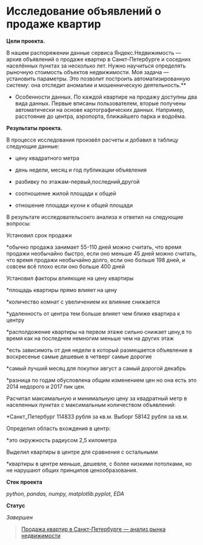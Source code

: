 # Исследование объявлений о продаже квартир

**Цели проекта.**

В нашем распоряжении данные сервиса Яндекс.Недвижимость — архив объявлений о продаже квартир в Санкт-Петербурге и соседних населённых пунктах за несколько лет. 
Нужно научиться определять рыночную стоимость объектов недвижимости. Моя задача — установить параметры.
Это позволит построить автоматизированную систему: она отследит аномалии и мошенническую деятельность.**
 * Особенности данных. По каждой квартире на продажу доступны два вида данных. Первые вписаны пользователем, вторые получены автоматически на основе картографических данных. Например, расстояние до центра, аэропорта, ближайшего парка и водоёма.

**Результаты проекта.**

В процессе исследования произвёл расчеты и добавил в таблицу следующие данные:

- цену квадратного метра

- день недели, месяц и год публикации объявления

- разбивку по этажам-первый,последний,другой

- соотношение жилой площади к общей

- отношение площади кухни к общей площади

В результате исследовательсокго анализа я ответил на следующие вопросы:

Установил срок продажи

*обычно продажа занимает 55-110 дней можно считать, что время продажи необычайно быстро, если оно меньше 45 дней можно считать, что время продажи необычайно долго, если оно больше 198 дней, и совсем всё плохо если оно больше 400 дней

Установил факторы влияющие на цену квартиры

*площадь квартиры прямо влияет на цену

*количество комнат с увеличением их влияние снижается

*удаленность от центра тем больше влияет чем ближе квартира к центру

*располдожение квартиры на первом этаже сильно снижает цену,в то время как на последнем немногим меньше чем на других этаж

*есть зависимоть от дня недели в который размещается объявление в воскресенье самые дешевые в четверг самые дорогие

*самый лучший месяц для покупки август а самый дорогой декабрь

*разница по годам обусловлена общим изменением цен но она есть это 2014 недорого и 2017 пик цен.

Расчитал максимальную и минимальную цену за квадратный метр в населенных пунктах с максимальным количеством объявлений:

*Санкт_Петербург 114833 рубля за кв.м. Выборг 58142 рубля за кв.м.

Определил область вхождения в центр:

*это окружность радиусом 2,5 километра

Выделил квартиры в центре для сравнения с остальными

*квартиры в центре меньше, дешевле, с более низкими потолками, но не нарушают общих принципов ценообразования.

**Стек проекта**

_python, pandas, numpy, matplotlib.pyplot, EDA_

**Статус**

_Завершен_
> [Продажа квартир в Санкт-Петербурге — анализ рынка недвижимости](https://github.com/Mikhail-9/yandex_projects_praktimum/blob/master/real_estate_data_analyst/real_estate_data_analyst.ipynb)
